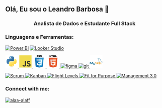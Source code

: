 ## Olá, Eu sou o Leandro Barbosa 👋

<h3 align="center">Analista de Dados e Estudante Full Stack</h3>

<h3 align="left">Linguagens e Ferramentas:</h3>
<p align="left"> 
<a href="https://powerbi.microsoft.com/" target="_blank"> <img src="https://upload.wikimedia.org/wikipedia/commons/c/cf/New_Power_BI_Logo.svg" alt="Power BI" width="40" height="40"/></a>
<a href="https://lookerstudio.google.com/" target="_blank"><img src="https://www.gstatic.com/analytics-lego/svg/ic_looker_studio.svg" alt="Looker Studio" width="40" height="40"/ </a>

<a href="https://www.python.org/" target="_blank"><img src="https://raw.githubusercontent.com/devicons/devicon/master/icons/python/python-original.svg" alt="Python" width="40" height="40"/> </a> 
<a href="https://developer.mozilla.org/en-US/docs/Web/JavaScript" target="_blank"> <img src="https://raw.githubusercontent.com/devicons/devicon/master/icons/javascript/javascript-original.svg" alt="javascript" width="40" height="40"/> </a>
<a href="https://www.w3schools.com/css/" target="_blank"> <img src="https://raw.githubusercontent.com/devicons/devicon/master/icons/css3/css3-original-wordmark.svg" alt="css3" width="40" height="40"/> </a> </a>
<a href="https://www.w3.org/html/" target="_blank"> <img src="https://raw.githubusercontent.com/devicons/devicon/master/icons/html5/html5-original-wordmark.svg" alt="html5" width="40" height="40"/> </a>
<a href="https://www.figma.com/" target="_blank"> <img src="https://www.vectorlogo.zone/logos/figma/figma-icon.svg" alt="figma" width="40" height="40"/> </a> 
<a href="https://git-scm.com/" target="_blank"> <img src="https://www.vectorlogo.zone/logos/git-scm/git-scm-icon.svg" alt="git" width="40" height="40"/> </a>
<a href="https://www.mysql.com/" target="_blank"><img src="https://raw.githubusercontent.com/devicons/devicon/master/icons/mysql/mysql-original-wordmark.svg" alt="MySQL" width="40" height="40"/> </a>

<a href="https://www.scrum.org/" target="_blank"><img src="https://scrumorg-website-prod.s3.amazonaws.com/drupal/inline-images/2022-09/asset_44psmi_0.png" alt="Scrum" width="40" height="40"/> </a>
<a href="https://br.k21.global/wp-content/uploads/2021/09/kanban-management-professional-kmpii.png" target="_blank"><img src="https://upload.wikimedia.org/wikipedia/commons/d/d4/Kanban_board.svg" alt="Kanban" width="40" height="40"/> </a>
<a href="https://www.flightlevels.io/" target="_blank"><img src="https://www.flightlevels.io/wp-content/uploads/2022/04/FLO-Logo-1.png" alt="Flight Levels" width="40" height="40"/> </a>
<a href="https://fitforpurposeframework.org/" target="_blank"><img src="https://fitforpurposeframework.org/wp-content/uploads/2018/07/F4P_BlogImage-1-1.jpg" alt="Fit for Purpose" width="40" height="40"/> </a>
<a href="https://management30.com/" target="_blank"> <img src="https://management30.com/wp-content/uploads/2019/09/m30_logo_512.png" alt="Management 3.0" width="40" height="40"/></a>
</p>

<h3 align="left">Connect with me:</h3>
<p align="left">
<a href="https://www.linkedin.com/in/leandro-barbosa-de-lurde-aba337198/" target="blank"><img align="center" src="https://raw.githubusercontent.com/rahuldkjain/github-profile-readme-generator/master/src/images/icons/Social/linked-in-alt.svg" alt="alaa-alaff" height="30" width="40" /></a>
</p>



